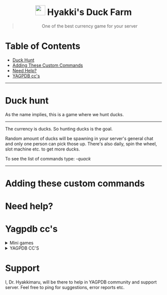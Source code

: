 #

<h1 align="center"><img src="https://cdn.discordapp.com/avatars/596956753657069599/f913f1d1943ede689ade2f0cbdee4307.png" height=32px width=32px></img>&nbspHyakki's Duck Farm</h1>

> <p align="center">One of the best currency game for your server</p>

# Table of Contents

- [Duck Hunt](#duck-hunt)
- [Adding These Custom Commands](#adding-these-custom-commands)
- [Need Help?](#need-help?)
- [YAGPDB cc's](#yagpdb-cc's)

---
# Duck hunt
As the name implies, this is a game where we hunt ducks.

---
The currency is ducks. So hunting ducks is the goal.

Random amount of ducks will be spawning in your server's general chat and only one person can pick those up.  There's also daily, spin the wheel, slot machine etc. to get more ducks. 

To see the list of commands type: _-quack_

---
# Adding these custom commands
# Need help?

# Yagpdb cc's
<details><summary>Mini games</summary>

  - [Slot machine](https://github.com/yagpdb-cc/yagpdb-cc/blob/master/fun/slotMachine.go.tmpl)
  - [Blackjack](https://github.com/Spongerooski/yagpdb-cc/blob/main/Blackjack/blackjack)
</details>

<details><summary>YAGPDB CC'S</summary>

  - [YAGPDB cc's](https://github.com/yagpdb-cc/yagpdb-cc)
  - [wolf's](https://github.com/TheHDCrafter/yagpdb-cc)
  - [Pedro's](https://github.com/Pedro-Pessoa/yagpdb-cc/tree/Tickets/tickets)
  - [DZ](https://github.com/DZ-TM/Yagpdb.xyz)
  - [sponge](https://github.com/Spongerooski/yagpdb-cc)
</details>

# Support
I, Dr. Hyakkimaru, will be there to help in YAGPDB community and support server. Feel free to ping for suggestions, error reports etc.
